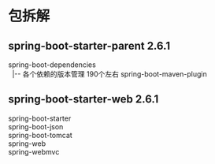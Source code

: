 # 包拆解
## spring-boot-starter-parent 2.6.1
spring-boot-dependencies  
&nbsp;&nbsp;|-- 各个依赖的版本管理  190个左右
spring-boot-maven-plugin  


## spring-boot-starter-web 2.6.1
spring-boot-starter  
spring-boot-json  
spring-boot-tomcat  
spring-web  
spring-webmvc  